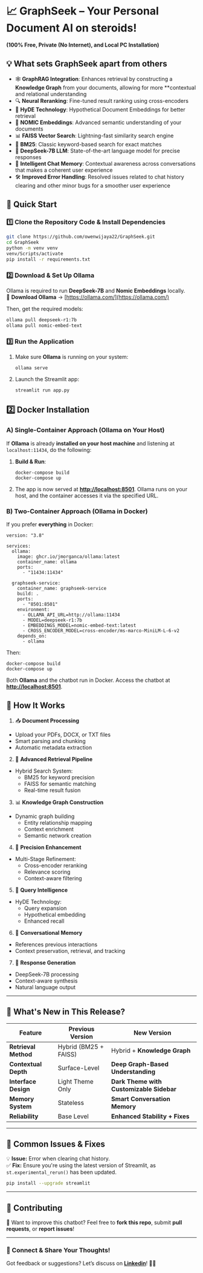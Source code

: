 # 📈 **GraphSeek – Your Personal Document AI on steroids!**

**(100% Free, Private (No Internet), and Local PC Installation)**  

## **💡 What sets GraphSeek apart from others**

- 🕸️ **GraphRAG Integration**: Enhances retrieval by constructing a **Knowledge Graph** from your documents, allowing for more **contextual and relational understanding
- 🔍 **Neural Reranking**: Fine-tuned result ranking using cross-encoders
- 🎯 **HyDE Technology**: Hypothetical Document Embeddings for better retrieval
- 🌟 **NOMIC Embeddings**: Advanced semantic understanding of your documents
- 📊 **FAISS Vector Search**: Lightning-fast similarity search engine
- 📘 **BM25**: Classic keyword-based search for exact matches
- 🧠 **DeepSeek-7B LLM**: State-of-the-art language model for precise responses
- 💬 **Intelligent Chat Memory**: Contextual awareness across conversations that makes a coherent user experience
- 🛠️ **Improved Error Handling**: Resolved issues related to chat history clearing and other minor bugs for a smoother user experience

## **🚀 Quick Start**

### **1️⃣ Clone the Repository Code & Install Dependencies**

  ```bash
  git clone https://github.com/owenwijaya22/GraphSeek.git
  cd GraphSeek
  python -m venv venv
  venv/Scripts/activate
  pip install -r requirements.txt
  ```

### **2️⃣ Download & Set Up Ollama**

Ollama is required to run **DeepSeek-7B** and **Nomic Embeddings** locally.  
🔗 **Download Ollama** → [https://ollama.com/](https://ollama.com/)  

Then, get the required models:
  ```bash
  ollama pull deepseek-r1:7b
  ollama pull nomic-embed-text
  ```

### **3️⃣ Run the Application**
1. Make sure **Ollama** is running on your system:
   ```
   ollama serve
   ```
2. Launch the Streamlit app:
   ```bash
   streamlit run app.py
   ```
## **2️⃣ Docker Installation**

### **A) Single-Container Approach (Ollama on Your Host)**

If **Ollama** is already **installed on your host machine** and listening at `localhost:11434`, do the following:

1. **Build & Run**:
   ```
   docker-compose build
   docker-compose up
   ```
2. The app is now served at **[http://localhost:8501](http://localhost:8501)**. Ollama runs on your host, and the container accesses it via the specified URL.

### **B) Two-Container Approach (Ollama in Docker)**

If you prefer **everything** in Docker:
```
version: "3.8"

services:
  ollama:
    image: ghcr.io/jmorganca/ollama:latest
    container_name: ollama
    ports:
      - "11434:11434"

  graphseek-service:
    container_name: graphseek-service
    build: .
    ports:
      - "8501:8501"
    environment:
      - OLLAMA_API_URL=http://ollama:11434
      - MODEL=deepseek-r1:7b
      - EMBEDDINGS_MODEL=nomic-embed-text:latest
      - CROSS_ENCODER_MODEL=cross-encoder/ms-marco-MiniLM-L-6-v2
    depends_on:
      - ollama
```

Then:
```
docker-compose build
docker-compose up
```
Both **Ollama** and the chatbot run in Docker. Access the chatbot at **[http://localhost:8501](http://localhost:8501)**.

## **📌 How It Works**
1. 📥 **Document Processing**
- Upload your PDFs, DOCX, or TXT files
- Smart parsing and chunking
- Automatic metadata extraction
2. 🔄 **Advanced Retrieval Pipeline**
- Hybrid Search System:
  - BM25 for keyword precision
  - FAISS for semantic matching
  - Real-time result fusion
3. 📊 **Knowledge Graph Construction**
- Dynamic graph building
  - Entity relationship mapping
  - Context enrichment
  - Semantic network creation
4. 🎯 **Precision Enhancement**
- Multi-Stage Refinement:
  - Cross-encoder reranking
  - Relevance scoring
  - Context-aware filtering
5. 🧬 **Query Intelligence**
- HyDE Technology:
  - Query expansion
  - Hypothetical embedding
  - Enhanced recall
6. 💭 **Conversational Memory**
- References previous interactions
- Context preservation, retrieval, and tracking
7. 🧠 **Response Generation**
- DeepSeek-7B processing
- Context-aware synthesis
- Natural language output

---

## **🔹 What's New in This Release?**
| Feature | Previous Version | New Version |
|---------|------------------|-------------|
| **Retrieval Method** | Hybrid (BM25 + FAISS) | Hybrid + **Knowledge Graph** |
| **Contextual Depth** | Surface-Level | **Deep Graph-Based Understanding** |
| **Interface Design** | Light Theme Only | **Dark Theme with Customizable Sidebar** |
| **Memory System** | Stateless | **Smart Conversation Memory** |
| **Reliability** | Base Level | **Enhanced Stability + Fixes** |

---

## **📌 Common Issues & Fixes**
💡 **Issue:** Error when clearing chat history.  
✅ **Fix:** Ensure you're using the latest version of Streamlit, as `st.experimental_rerun()` has been updated.  
```bash
pip install --upgrade streamlit
```

---

## **📌 Contributing**
🚀 Want to improve this chatbot? Feel free to **fork this repo**, submit **pull requests**, or **report issues**!  

---

### **🔗 Connect & Share Your Thoughts!**
Got feedback or suggestions? Let’s discuss on **[Linkedin]([https://www.linkedin.com/in/owen-valentinus/)**! 🚀💡 
